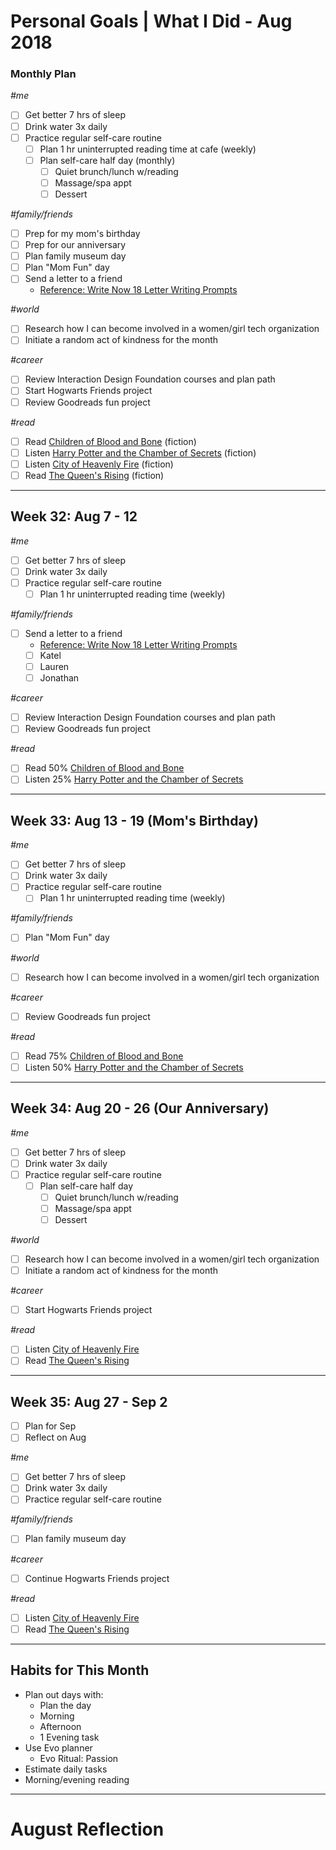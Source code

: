 Personal Goals | What I Did - Aug 2018
==============

### Monthly Plan
_#me_
- [ ] Get better 7 hrs of sleep
- [ ] Drink water 3x daily
- [ ] Practice regular self-care routine
  - [ ] Plan 1 hr uninterrupted reading time at cafe (weekly)
  - [ ] Plan self-care half day (monthly)
    - [ ] Quiet brunch/lunch w/reading
    - [ ] Massage/spa appt 
    - [ ] Dessert

_#family/friends_
- [ ] Prep for my mom's birthday
- [ ] Prep for our anniversary
- [ ] Plan family museum day
- [ ] Plan "Mom Fun" day
- [ ] Send a letter to a friend
  - [Reference: Write Now 18 Letter Writing Prompts](https://www.littlegirldesigns.com/write-now-18-letter-writing-prompts/)

_#world_
- [ ] Research how I can become involved in a women/girl tech organization
- [ ] Initiate a random act of kindness for the month

_#career_
- [ ] Review Interaction Design Foundation courses and plan path
- [ ] Start Hogwarts Friends project
- [ ] Review Goodreads fun project 

_#read_
- [ ] Read [Children of Blood and Bone](https://www.goodreads.com/book/show/34728667-children-of-blood-and-bone) (fiction)
- [ ] Listen [Harry Potter and the Chamber of Secrets](https://www.goodreads.com/book/show/15881.Harry_Potter_and_the_Chamber_of_Secrets) (fiction)
- [ ] Listen [City of Heavenly Fire](https://www.goodreads.com/book/show/8755785-city-of-heavenly-fire) (fiction)
- [ ] Read [The Queen's Rising](https://www.goodreads.com/book/show/35098412-the-queen-s-rising?from_search=true) (fiction)

---

## Week 32: Aug 7 - 12

_#me_
- [ ] Get better 7 hrs of sleep
- [ ] Drink water 3x daily
- [ ] Practice regular self-care routine
  - [ ] Plan 1 hr uninterrupted reading time (weekly)
  
_#family/friends_
- [ ] Send a letter to a friend
  - [Reference: Write Now 18 Letter Writing Prompts](https://www.littlegirldesigns.com/write-now-18-letter-writing-prompts/)
  - [ ] Katel
  - [ ] Lauren
  - [ ] Jonathan

_#career_
- [ ] Review Interaction Design Foundation courses and plan path
- [ ] Review Goodreads fun project 

_#read_
- [ ] Read 50% [Children of Blood and Bone](https://www.goodreads.com/book/show/34728667-children-of-blood-and-bone)
- [ ] Listen 25% [Harry Potter and the Chamber of Secrets](https://www.goodreads.com/book/show/15881.Harry_Potter_and_the_Chamber_of_Secrets)
  
---

## Week 33: Aug 13 - 19 (Mom's Birthday)

_#me_
- [ ] Get better 7 hrs of sleep
- [ ] Drink water 3x daily
- [ ] Practice regular self-care routine
  - [ ] Plan 1 hr uninterrupted reading time (weekly)
 
_#family/friends_
- [ ] Plan "Mom Fun" day 

_#world_
- [ ] Research how I can become involved in a women/girl tech organization

_#career_
- [ ] Review Goodreads fun project 

_#read_
- [ ] Read 75% [Children of Blood and Bone](https://www.goodreads.com/book/show/34728667-children-of-blood-and-bone)
- [ ] Listen 50% [Harry Potter and the Chamber of Secrets](https://www.goodreads.com/book/show/15881.Harry_Potter_and_the_Chamber_of_Secrets)

---

## Week 34: Aug 20 - 26 (Our Anniversary)

_#me_
- [ ] Get better 7 hrs of sleep
- [ ] Drink water 3x daily
- [ ] Practice regular self-care routine
  - [ ] Plan self-care half day
      - [ ] Quiet brunch/lunch w/reading
      - [ ] Massage/spa appt 
      - [ ] Dessert
      
_#world_
- [ ] Research how I can become involved in a women/girl tech organization
- [ ] Initiate a random act of kindness for the month

_#career_
- [ ] Start Hogwarts Friends project

_#read_
- [ ] Listen [City of Heavenly Fire](https://www.goodreads.com/book/show/8755785-city-of-heavenly-fire) 
- [ ] Read [The Queen's Rising](https://www.goodreads.com/book/show/35098412-the-queen-s-rising?from_search=true)
---

## Week 35: Aug 27 - Sep 2

- [ ] Plan for Sep
- [ ] Reflect on Aug

_#me_
- [ ] Get better 7 hrs of sleep
- [ ] Drink water 3x daily
- [ ] Practice regular self-care routine

_#family/friends_
- [ ] Plan family museum day

_#career_
- [ ] Continue Hogwarts Friends project

_#read_
- [ ] Listen [City of Heavenly Fire](https://www.goodreads.com/book/show/8755785-city-of-heavenly-fire) 
- [ ] Read [The Queen's Rising](https://www.goodreads.com/book/show/35098412-the-queen-s-rising?from_search=true)

---

## Habits for This Month
- Plan out days with: 
  - Plan the day
  - Morning
  - Afternoon
  - 1 Evening task
- Use Evo planner
  - Evo Ritual: Passion
- Estimate daily tasks
- Morning/evening reading

---


# August Reflection
